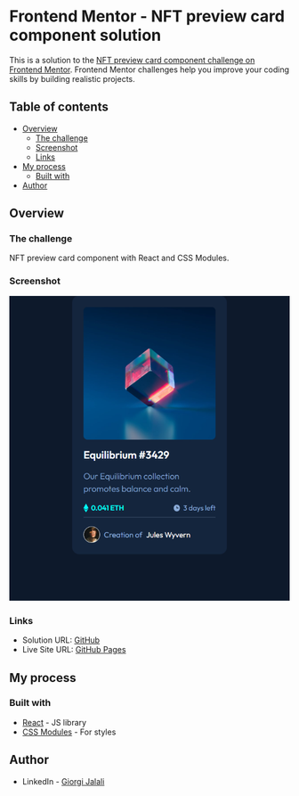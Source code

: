 # Frontend Mentor - NFT preview card component solution

This is a solution to the [NFT preview card component challenge on Frontend Mentor](https://www.frontendmentor.io/challenges/nft-preview-card-component-SbdUL_w0U). Frontend Mentor challenges help you improve your coding skills by building realistic projects.

## Table of contents

- [Overview](#overview)
  - [The challenge](#the-challenge)
  - [Screenshot](#screenshot)
  - [Links](#links)
- [My process](#my-process)
  - [Built with](#built-with)
- [Author](#author)

## Overview

### The challenge

NFT preview card component with React and CSS Modules.

### Screenshot

![](./NFT1.bmp)

### Links

- Solution URL: [GitHub](https://github.com/Giorgi-Jalali/nft-preview-card-component-react)
- Live Site URL: [GitHub Pages](http://giorgi-jalali.github.io/nft-preview-card-component-react)

## My process

### Built with

- [React](https://reactjs.org/) - JS library
- [CSS Modules](https://github.com/css-modules/css-modules) - For styles

## Author

- LinkedIn - [Giorgi Jalali](https://www.linkedin.com/in/giorgi-jalali-0336b8225/)
